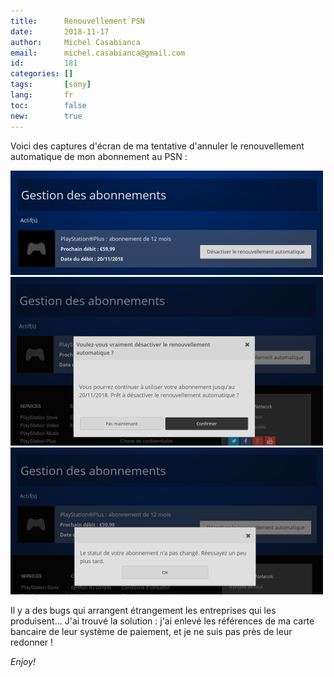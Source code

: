 ```yaml
---
title:      Renouvellement PSN
date:       2018-11-17
author:     Michel Casabianca
email:      michel.casabianca@gmail.com
id:         181
categories: []
tags:       [sony]
lang:       fr
toc:        false
new:        true
---
```


Voici des captures d'écran de ma tentative d'annuler le renouvellement automatique de mon abonnement au PSN :

<!--more-->

![](renouvellement-psn-1.png)
![](renouvellement-psn-2.png)
![](renouvellement-psn-3.png)

Il y a des bugs qui arrangent étrangement les entreprises qui les produisent... J'ai trouvé la solution : j'ai enlevé les références de ma carte bancaire de leur système de paiement, et je ne suis pas près de leur redonner !

*Enjoy!*
